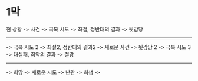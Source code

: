 # 1막

현 상황 -> 사건 -> 극복 시도 -> 좌절, 정반대의 결과 -> 뒷감당

----


-> 극복 시도 2 -> 좌절2, 정반대의 결과2 -> 새로운 사건 -> 뒷감당 2 -> 극복 시도 3 -> 대실패, 최악의 결과 -> 절망

----

-> 희망 -> 새로운 시도 -> 난관 -> 희생 -> 